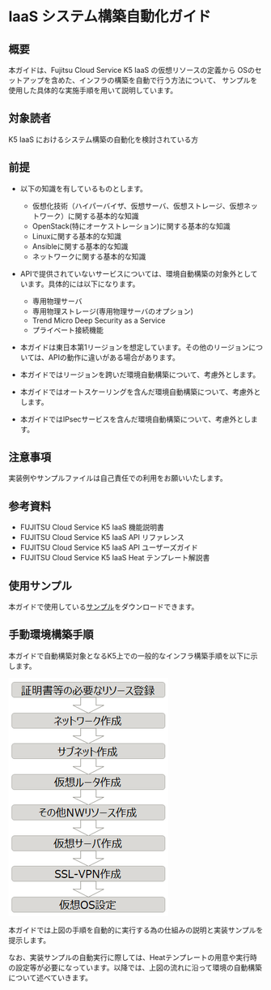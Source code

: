 # IaaS システム構築自動化ガイド

## 概要

本ガイドは、Fujitsu Cloud Service K5 IaaS の仮想リソースの定義から
OSのセットアップを含めた、インフラの構築を自動で行う方法について、
サンプルを使用した具体的な実施手順を用いて説明しています。

## 対象読者

K5 IaaS におけるシステム構築の自動化を検討されている方

## 前提

- 以下の知識を有しているものとします。
  - 仮想化技術（ハイパーバイザ、仮想サーバ、仮想ストレージ、仮想ネットワーク）に関する基本的な知識
  - OpenStack(特にオーケストレーション)に関する基本的な知識
  - Linuxに関する基本的な知識
  - Ansibleに関する基本的な知識
  - ネットワークに関する基本的な知識

- APIで提供されていないサービスについては、環境自動構築の対象外としています。具体的には以下になります。
  - 専用物理サーバ
  - 専用物理ストレージ(専用物理サーバのオプション)
  - Trend Micro Deep Security as a Service
  - プライベート接続機能

- 本ガイドは東日本第1リージョンを想定しています。その他のリージョンについては、APIの動作に違いがある場合があります。

- 本ガイドではリージョンを跨いだ環境自動構築について、考慮外とします。

- 本ガイドではオートスケーリングを含んだ環境自動構築について、考慮外とします。

- 本ガイドではIPsecサービスを含んだ環境自動構築について、考慮外とします。

## 注意事項

実装例やサンプルファイルは自己責任での利用をお願いいたします。

## 参考資料

- FUJITSU Cloud Service K5 IaaS 機能説明書
- FUJITSU Cloud Service K5 IaaS API リファレンス
- FUJITSU Cloud Service K5 IaaS API ユーザーズガイド
- FUJITSU Cloud Service K5 IaaS Heat テンプレート解説書

## 使用サンプル

本ガイドで使用している[サンプル](sample/)をダウンロードできます。

## 手動環境構築手順

本ガイドで自動構築対象となるK5上での一般的なインフラ構築手順を以下に示します。

![手動手順](images/flow-manual.png)

本ガイドでは上図の手順を自動的に実行する為の仕組みの説明と実装サンプルを提示します。

なお、実装サンプルの自動実行に際しては、Heatテンプレートの用意や実行時の設定等が必要になっています。以降では、上図の流れに沿って環境の自動構築について述べていきます。
